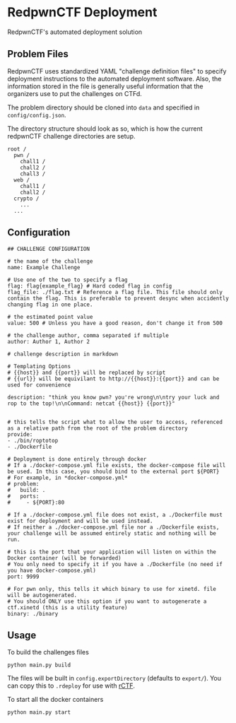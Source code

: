# RedpwnCTF Deployment

RedpwnCTF's automated deployment solution

## Problem Files

RedpwnCTF uses standardized YAML "challenge definition files" to specify deployment instructions to the automated deployment software. Also, the information stored in the file is generally useful information that the organizers use to put the challenges on CTFd.

The problem directory should be cloned into `data` and specified in `config/config.json`. 

The directory structure should look as so, which is how the current redpwnCTF challenge directories are setup.

```
root /
  pwn /
    chall1 / 
    chall2 /
    chall3 /
  web /
    chall1 /
    chall2 /
  crypto /
    ...
  ...
```

## Configuration

```
## CHALLENGE CONFIGURATION

# the name of the challenge
name: Example Challenge

# Use one of the two to specify a flag
flag: flag{example_flag} # Hard coded flag in config
flag_file: ./flag.txt # Reference a flag file. This file should only contain the flag. This is preferable to prevent desync when accidently changing flag in one place.

# the estimated point value
value: 500 # Unless you have a good reason, don't change it from 500

# the challenge author, comma separated if multiple
author: Author 1, Author 2

# challenge description in markdown

# Templating Options
# {{host}} and {{port}} will be replaced by script
# {{url}} will be equivilant to http://{{host}}:{{port}} and can be used for convenience

description: "think you know pwn? you're wrong\n\ntry your luck and rop to the top!\n\nCommand: netcat {{host}} {{port}}" 


# this tells the script what to allow the user to access, referenced as a relative path from the root of the problem directory
provide:
- ./bin/roptotop
- ./Dockerfile

# Deployment is done entirely through docker
# If a ./docker-compose.yml file exists, the docker-compose file will be used. In this case, you should bind to the external port ${PORT}
# For example, in *docker-compose.yml*
# problem:
#   build: .
#   ports: 
#     - ${PORT}:80

# If a ./docker-compose.yml file does not exist, a ./Dockerfile must exist for deployment and will be used instead. 
# If neither a ./docker-compose.yml file nor a ./Dockerfile exists, your challenge will be assumed entirely static and nothing will be run.

# this is the port that your application will listen on within the Docker container (will be forwarded)
# You only need to specify it if you have a ./Dockerfile (no need if you have docker-compose.yml)
port: 9999

# For pwn only, this tells it which binary to use for xinetd. file will be autogenerated. 
# You should ONLY use this option if you want to autogenerate a ctf.xinetd (this is a utility feature)
binary: ./binary
```

## Usage

To build the challenges files

```
python main.py build
```

The files will be built in `config.exportDirectory` (defaults to `export/`). You can copy this to `.rdeploy` for use with [rCTF](https://github.com/redpwn/rctf/).

To start all the docker containers

```
python main.py start
```


